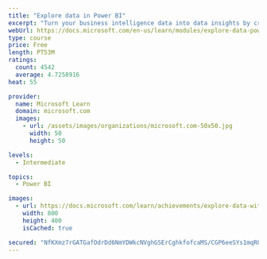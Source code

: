 ```yaml
---
title: "Explore data in Power BI"
excerpt: "Turn your business intelligence data into data insights by creating and configuring Power BI dashboards."
webUrl: https://docs.microsoft.com/en-us/learn/modules/explore-data-power-bi/
type: course
price: Free
length: PT53M
ratings:
  count: 4542
  average: 4.7258916
heat: 55

provider:
  name: Microsoft Learn
  domain: microsoft.com
  images:
    - url: /assets/images/organizations/microsoft.com-50x50.jpg
      width: 50
      height: 50

levels:
  - Intermediate

topics:
  - Power BI

images:
  - url: https://docs.microsoft.com/learn/achievements/explore-data-with-power-bi-desktop-social.png
    width: 800
    height: 400
    isCached: true

secured: "NfKXmz7rGATGafOdrDd6NmYDWkcNVghGSErCghkfofcaMS/CGP6eeSYs1mqRQ3Pl7cMkbRue1hc0bCLqrL+PDbdvDJVUISkbgk76cKdGBcr0pqs6+DsUiiw/lj+5ABOEEepEobTjy7RZRAh2c6FMyQoBS+gi4f3sdZNaNkgKdfpvTvRfFc83MlU1a2rcUlUn9c7zhh2/eLrtFWOlv4PYtxqW/68yr+w6H8HkzhGsuNnAfQ3iLywBCGWZy/2OSm6dacp8cITFJJKgVoLzzii7QMWseUtDsL99/aRyTSKVbhcsTvjrx9x5+yzklocQCCl7DpC3rNhF74TFIYsqyTrCdTaWsDiMZ+lzqN2dIQiWV+fMYLea5qnJulPaByP6d/qCmjQ4xeH6TbqLlS9VoKJpUXANgzf9bBR2O8jeQL4JHzA=;lslrMrFHXagLYzy0/T1MCQ=="
---
```


